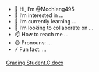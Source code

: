 - 👋 Hi, I’m @Mochieng495
- 👀 I’m interested in ...
- 🌱 I’m currently learning ...
- 💞️ I’m looking to collaborate on ...
- 📫 How to reach me ...
- 😄 Pronouns: ...
- ⚡ Fun fact: ...

<!---
Mochieng495/Mochieng495 is a ✨ special ✨ repository because its `README.md` (this file) appears on your GitHub profile.
You can click the Preview link to take a look at your changes.
--->
[Grading Student.C.docx](https://github.com/Mochieng495/Mochieng495/files/14397441/Grading.Student.C.docx)
